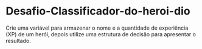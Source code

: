 # Desafio-Classificador-do-heroi-dio

Crie uma variável para armazenar o nome e a quantidade de experiência (XP) de um herói, depois utilize uma estrutura de decisão para apresentar
o resultado.
